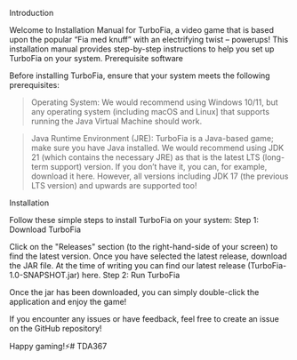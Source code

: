 Introduction

Welcome to Installation Manual for TurboFia, a video game that is based upon the popular “Fia med knuff” with an electrifying twist – powerups! This installation manual provides step-by-step instructions to help you set up TurboFia on your system.
Prerequisite software

Before installing TurboFia, ensure that your system meets the following prerequisites:

> Operating System: We would recommend using Windows 10/11, but any operating system (including macOS and Linux] that supports running the Java Virtual Machine should work.
 
> Java Runtime Environment (JRE): TurboFia is a Java-based game; make sure you have Java installed. We would recommend using JDK 21 (which contains the necessary JRE) as that is the latest LTS (long-term support) version. If you don’t have it, you can, for example, download it here. However, all versions including JDK 17 (the previous LTS version) and upwards are supported too!

Installation

Follow these simple steps to install TurboFia on your system:
Step 1: Download TurboFia

Click on the "Releases" section (to the right-hand-side of your screen) to find the latest version. Once you have selected the latest release, download the JAR file. At the time of writing you can find our latest release (TurboFia-1.0-SNAPSHOT.jar) here.
Step 2: Run TurboFia

Once the jar has been downloaded, you can simply double-click the application and enjoy the game!

If you encounter any issues or have feedback, feel free to create an issue on the GitHub repository!

Happy gaming!⚡# TDA367
